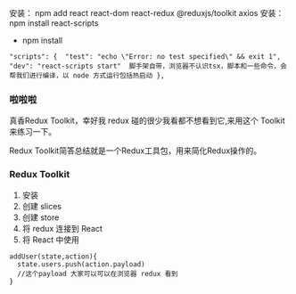 安装： npm add react react-dom react-redux @reduxjs/toolkit axios
安装： npm install react-scripts
- npm install

`
 "scripts": { 
    "test": "echo \"Error: no test specified\" && exit 1",
    "dev": "react-scripts start"  脚手架自带，浏览器不认识tsx，脚本和一些命令，会帮我们进行编译，以 node 方式运行包括热启动
  },
`

### 啦啦啦

真香Redux Toolkit，幸好我 redux 碰的很少我看都不想看到它,来用这个 Toolkit 来练习一下。

Redux Toolkit简答总结就是一个Redux工具包，用来简化Redux操作的。

### Redux Toolkit

1. 安装
2. 创建 slices
3. 创建 store
4. 将 redux 连接到 React
5. 将 React 中使用



```
addUser(state,action){
  state.users.push(action.payload) 
  //这个payload 大家可以可以在浏览器 redux 看到 
}
```